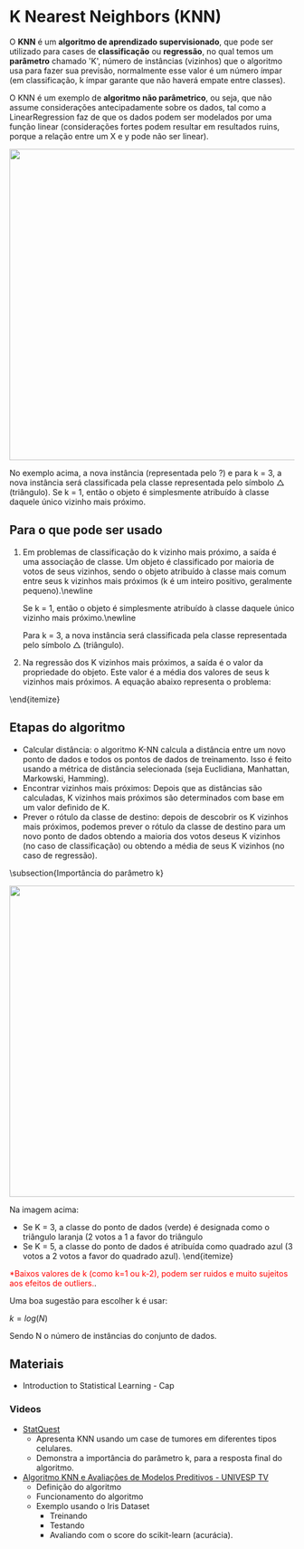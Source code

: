 # K Nearest Neighbors (KNN)

O **KNN** é um **algoritmo de aprendizado supervisionado**, que pode ser utilizado para cases de **classificação** ou 
**regressão**, no qual temos um **parâmetro** chamado 'K', número de instâncias (vizinhos) que o algoritmo usa 
para fazer sua previsão, normalmente esse valor é um número ímpar (em classificação, k ímpar 
garante que não haverá empate entre classes).

O KNN é um exemplo de **algoritmo não parâmetrico**, ou seja, que não assume considerações antecipadamente sobre os dados, tal como a LinearRegression faz de que os dados podem ser modelados por uma função linear (considerações fortes podem resultar em resultados ruins, porque a relação entre um X e y pode não ser linear).

<p align="center">
  <img src="https://vitalflux.com/wp-content/uploads/2022/08/k-nearest-neighbors-algorithm.png" width=550>
</p>

No exemplo acima, a nova instância (representada pelo ?) e para k = 3, a nova instância será classificada pela classe representada pelo símbolo $\triangle$ (triângulo). Se k = 1, então o objeto é simplesmente atribuído à classe daquele único vizinho mais próximo.

## Para o que pode ser usado

1. Em problemas de classificação do k vizinho mais próximo, a saída é uma associação de classe. Um objeto é classificado por maioria de votos de seus vizinhos, sendo o objeto atribuído à classe mais comum entre seus k vizinhos mais próximos (k é um inteiro positivo, geralmente pequeno).\newline
    
    Se k = 1, então o objeto é simplesmente atribuído à classe daquele único vizinho mais próximo.\newline
    
    Para k = 3, a nova instância será classificada pela classe representada pelo símbolo $\triangle$ (triângulo).

2. Na regressão dos K vizinhos mais próximos, a saída é o valor da propriedade do objeto. Este valor é a média dos valores de seus k vizinhos mais próximos. A equação abaixo representa o problema:
    
\end{itemize}

## Etapas do algoritmo

- Calcular distância: o algoritmo K-NN calcula a distância entre um novo ponto de dados e todos os pontos de dados de treinamento. Isso é feito usando a métrica de distância selecionada (seja Euclidiana, Manhattan, Markowski, Hamming).
- Encontrar vizinhos mais próximos: Depois que as distâncias são calculadas, K vizinhos mais próximos são determinados com base em um valor definido de K.
- Prever o rótulo da classe de destino: depois de descobrir os K vizinhos mais próximos, podemos prever o rótulo da classe de destino para um novo ponto de dados obtendo a maioria dos votos deseus K vizinhos (no caso de classificação) ou obtendo a média de seus K vizinhos (no caso de regressão).

\subsection{Importância do parâmetro k}

<p align="center">
  <img src="https://vitalflux.com/wp-content/uploads/2020/09/Screenshot-2020-09-22-at-2.34.57-PM.png" width=550>
</p>

Na imagem acima:

- Se K = 3, a classe do ponto de dados (verde) é designada como o triângulo laranja (2 votos a 1 a favor do triângulo 
- Se K = 5, a classe do ponto de dados é atribuída como quadrado azul (3 votos a 2 votos a favor do quadrado azul).
\end{itemize}

<span style="color:red">*Baixos valores de k (como k=1 ou k-2), podem ser ruidos e muito sujeitos aos efeitos de outliers.</span>.

Uma boa sugestão para escolher k é usar:

$k = log(N)$

Sendo N o número de instâncias do conjunto de dados.

## Materiais
- Introduction to Statistical Learning - Cap 

### Videos

- [StatQuest](https://www.youtube.com/watch?v=HVXime0nQeI)
  - Apresenta KNN usando um case de tumores em diferentes tipos celulares.
  - Demonstra a importância do parâmetro k, para a resposta final do algoritmo.
 - [Algoritmo KNN e Avaliações de Modelos Preditivos - UNIVESP TV](https://www.youtube.com/watch?v=4Dpf76AB9Js)
    - Definição do algoritmo
    - Funcionamento do algoritmo
    - Exemplo usando o Iris Dataset
      - Treinando
      - Testando
      - Avaliando com o score do scikit-learn (acurácia).

